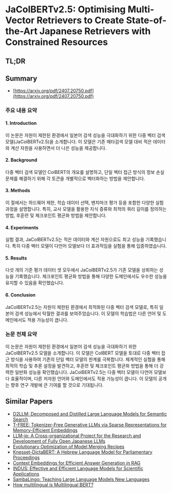 # JaColBERTv2.5: Optimising Multi-Vector Retrievers to Create State-of-the-Art Japanese Retrievers with Constrained Resources
## TL;DR
## Summary
- [https://arxiv.org/pdf/2407.20750.pdf](https://arxiv.org/pdf/2407.20750.pdf)

### 주요 내용 요약

#### 1. Introduction
이 논문은 자원이 제한된 환경에서 일본어 검색 성능을 극대화하기 위한 다중 벡터 검색 모델(JaColBERTv2.5)을 소개합니다. 이 모델은 기존 메타검색 모델 대비 적은 데이터와 계산 자원을 사용하면서 더 나은 성능을 제공합니다.

#### 2. Background
다중 벡터 검색 모델인 ColBERT의 개요를 설명하고, 단일 벡터 접근 방식의 정보 손실 문제를 해결하기 위해 각 토큰을 개별적으로 벡터화하는 방법을 제안합니다.

#### 3. Methods
이 절에서는 하드웨어 제한, 학습 데이터 선택, 벤치마크 평가 등을 포함한 다양한 실험 과정을 설명합니다. 특히, 교사 모델을 활용한 지식 증류와 최적의 쿼리 길이를 정의하는 방법, 후훈련 및 체크포인트 평균화 방법을 제안합니다.

#### 4. Experiments
실험 결과, JaColBERTv2.5는 적은 데이터와 계산 자원으로도 최고 성능을 기록했습니다. 특히 다중 벡터 모델이 다언어 모델보다 더 효과적임을 실험을 통해 입증하였습니다.

#### 5. Results
다섯 개의 기준 평가 데이터 셋 모두에서 JaColBERTv2.5가 기존 모델을 상회하는 성능을 기록했습니다. 체크포인트 평균화 방법을 통해 다양한 도메인에서도 우수한 성능을 유지할 수 있음을 확인했습니다.

#### 6. Conclusion
JaColBERTv2.5는 자원이 제한된 환경에서 최적화된 다중 벡터 검색 모델로, 특히 일본어 검색 성능에서 탁월한 결과를 보여주었습니다. 이 모델의 학습법은 다른 언어 및 도메인에서도 적용 가능성이 큽니다.

### 논문 전체 요약
이 논문은 자원이 제한된 환경에서 일본어 검색 성능을 극대화하기 위한 JaColBERTv2.5 모델을 소개합니다. 이 모델은 ColBERT 모델을 토대로 다중 벡터 접근 방식을 사용하여 기존의 단일 벡터 모델의 한계를 극복합니다. 체계적인 실험을 통해 최적의 학습 및 추론 설정을 발견하고, 후훈련 및 체크포인트 평균화 방법을 통해 더 강력한 일반화 성능을 확인했습니다. JaColBERTv2.5는 다중 벡터 모델이 다언어 모델보다 효율적이며, 다른 저자원 언어와 도메인에서도 적용 가능성이 큽니다. 이 모델의 공개는 향후 연구 개발에 큰 기여를 할 것으로 기대됩니다.

## Similar Papers
- [D2LLM: Decomposed and Distilled Large Language Models for Semantic Search](2406.17262.md)
- [T-FREE: Tokenizer-Free Generative LLMs via Sparse Representations for Memory-Efficient Embeddings](2406.19223.md)
- [LLM-jp: A Cross-organizational Project for the Research and Development of Fully Open Japanese LLMs](2407.03963.md)
- [Evolutionary Optimization of Model Merging Recipes](2403.13187.md)
- [Knesset-DictaBERT: A Hebrew Language Model for Parliamentary Proceedings](2407.20581.md)
- [Context Embeddings for Efficient Answer Generation in RAG](2407.09252.md)
- [INDUS: Effective and Efficient Language Models for Scientific Applications](2405.10725.md)
- [SambaLingo: Teaching Large Language Models New Languages](2404.05829.md)
- [How multilingual is Multilingual BERT?](1906.01502.md)
